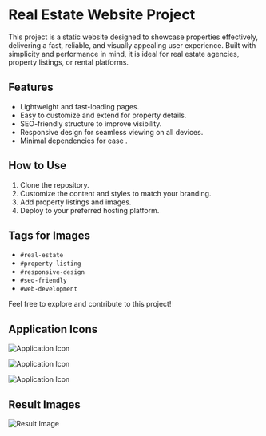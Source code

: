 # Real Estate Website Project

This project is a static website designed to showcase properties effectively, delivering a fast, reliable, and visually appealing user experience. Built with simplicity and performance in mind, it is ideal for real estate agencies, property listings, or rental platforms.

## Features
- Lightweight and fast-loading pages.
- Easy to customize and extend for property details.
- SEO-friendly structure to improve visibility.
- Responsive design for seamless viewing on all devices.
- Minimal dependencies for ease .

## How to Use
1. Clone the repository.
2. Customize the content and styles to match your branding.
3. Add property listings and images.
4. Deploy to your preferred hosting platform.

## Tags for Images
- `#real-estate`
- `#property-listing`
- `#responsive-design`
- `#seo-friendly`
- `#web-development`

Feel free to explore and contribute to this project!
## Application Icons

![Application Icon](assets/icons/app_icon.svg)

![Application Icon](assets/icons/app_icon.svg)

![Application Icon](assets/icons/app_icon.svg)

## Result Images

![Result Image](assets/images/img.png)

